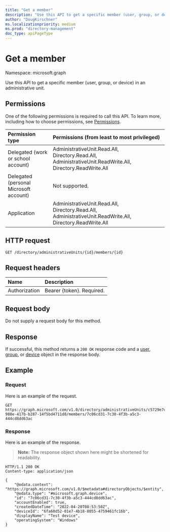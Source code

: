 ```yaml
---
title: "Get a member"
description: "Use this API to get a specific member (user, group, or device) in an administrative unit."
author: "DougKirschner"
ms.localizationpriority: medium
ms.prod: "directory-management"
doc_type: apiPageType
---
```


# Get a member

Namespace: microsoft.graph

Use this API to get a specific member (user, group, or device) in an administrative unit.

## Permissions
One of the following permissions is required to call this API. To learn more, including how to choose permissions, see [Permissions](/graph/permissions-reference).


|Permission type      | Permissions (from least to most privileged)              |
|:--------------------|:---------------------------------------------------------|
|Delegated (work or school account) | AdministrativeUnit.Read.All, Directory.Read.All, AdministrativeUnit.ReadWrite.All, Directory.ReadWrite.All    |
|Delegated (personal Microsoft account) | Not supported.    |
|Application | AdministrativeUnit.Read.All, Directory.Read.All, AdministrativeUnit.ReadWrite.All, Directory.ReadWrite.All |

## HTTP request

```http
GET /directory/administrativeUnits/{id}/members/{id}
```
## Request headers
| Name      |Description|
|:----------|:----------|
| Authorization  | Bearer {token}. Required. |

## Request body
Do not supply a request body for this method.

## Response

If successful, this method returns a `200 OK` response code and a [user](../resources/user.md), [group](../resources/group.md), or [device](../resources/device.md) object in the response body.

## Example

### Request
Here is an example of the request.


<!-- {
  "blockType": "request",
  "name": "get_administrativeunit_members"
} -->
```msgraph-interactive
GET https://graph.microsoft.com/v1.0/directory/administrativeUnits/c5729e7c-988e-417b-b287-14f5bd4711d8/members/7c06cd31-7c30-4f3b-a5c3-444cd8dd63ac
```


### Response
Here is an example of the response.
>**Note:** The response object shown here might be shortened for readability.

<!-- {
  "blockType": "response",
  "truncated": true,
  "@odata.type": "microsoft.graph.administrativeUnit"
} -->
```http
HTTP/1.1 200 OK
Content-type: application/json

{
    "@odata.context": "https://graph.microsoft.com/v1.0/$metadata#directoryObjects/$entity",
    "@odata.type": "#microsoft.graph.device",
    "id": "7c06cd31-7c30-4f3b-a5c3-444cd8dd63ac",
    "accountEnabled": true,
    "createdDateTime": "2022-04-20T08:53:50Z",
    "deviceId": "6fa60d52-01e7-4b18-8055-4759461fc16b",
    "displayName": "Test device",
    "operatingSystem": "Windows"
}
```
